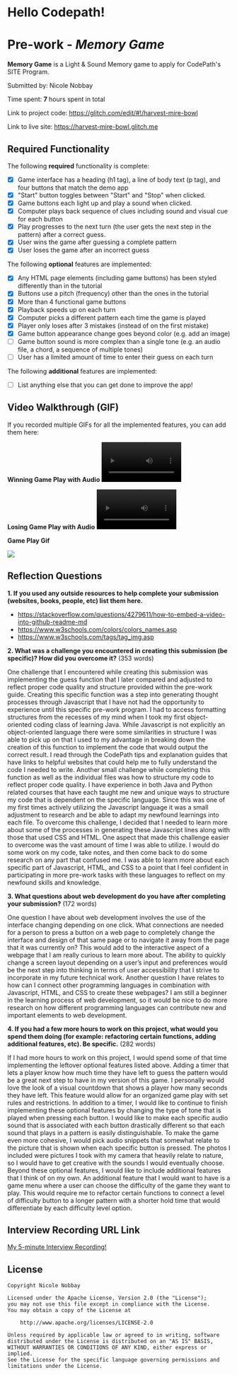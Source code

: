 # Hello Codepath!

# Pre-work - *Memory Game*

**Memory Game** is a Light & Sound Memory game to apply for CodePath's SITE Program. 

Submitted by: Nicole Nobbay

Time spent: **7** hours spent in total

Link to project code: https://glitch.com/edit/#!/harvest-mire-bowl

Link to live site: https://harvest-mire-bowl.glitch.me

## Required Functionality

The following **required** functionality is complete:

* [x] Game interface has a heading (h1 tag), a line of body text (p tag), and four buttons that match the demo app
* [x] "Start" button toggles between "Start" and "Stop" when clicked. 
* [x] Game buttons each light up and play a sound when clicked. 
* [x] Computer plays back sequence of clues including sound and visual cue for each button
* [x] Play progresses to the next turn (the user gets the next step in the pattern) after a correct guess. 
* [x] User wins the game after guessing a complete pattern
* [x] User loses the game after an incorrect guess

The following **optional** features are implemented:

* [x] Any HTML page elements (including game buttons) has been styled differently than in the tutorial
* [x] Buttons use a pitch (frequency) other than the ones in the tutorial
* [x] More than 4 functional game buttons
* [x] Playback speeds up on each turn
* [x] Computer picks a different pattern each time the game is played
* [x] Player only loses after 3 mistakes (instead of on the first mistake)
* [x] Game button appearance change goes beyond color (e.g. add an image)
* [ ] Game button sound is more complex than a single tone (e.g. an audio file, a chord, a sequence of multiple tones)
* [ ] User has a limited amount of time to enter their guess on each turn

The following **additional** features are implemented:

- [ ] List anything else that you can get done to improve the app!

## Video Walkthrough (GIF)

If you recorded multiple GIFs for all the implemented features, you can add them here:

**Winning Game Play with Audio**
<video src='https://user-images.githubusercontent.com/77033963/161368246-d57fb31b-4f66-422b-8f67-04d889361da9.mov' width=180/>

**Losing Game Play with Audio**
<video src='https://user-images.githubusercontent.com/77033963/161368312-0bc78005-fc0e-4a00-b23e-41c35703782d.mov' width=180/>

**Game Play Gif**


![](https://i.imgur.com/uL5hLzU.gifv)


## Reflection Questions
**1. If you used any outside resources to help complete your submission (websites, books, people, etc) list them here.**

- https://stackoverflow.com/questions/4279611/how-to-embed-a-video-into-github-readme-md
- https://www.w3schools.com/colors/colors_names.asp
- https://www.w3schools.com/tags/tag_img.asp 


**2. What was a challenge you encountered in creating this submission (be specific)? How did you overcome it?** (353 words)

One challenge that I encountered while creating this submission was implementing the guess function that I later compared and adjusted to reflect proper code quality and structure provided within the pre-work guide. Creating this specific function was a step into generating thought processes through Javascript that I have not had the opportunity to experience until this specific pre-work program. I had to access formatting structures from the recesses of my mind when I took my first object-oriented coding class of learning Java. While Javascript is not explicitly an object-oriented language there were some similarities in structure I was able to pick up on that I used to my advantage in breaking down the creation of this function to implement the code that would output the correct result. I read through the CodePath tips and explanation guides that have links to helpful websites that could help me to fully understand the code I needed to write. Another small challenge while completing this function as well as the individual files was how to structure my code to reflect proper code quality. I have experience in both Java and Python related courses that have each taught me new and unique ways to structure my code that is dependent on the specific language. Since this was one of my first times actively utilizing the Javascript language it was a small adjustment to research and be able to adapt my newfound learnings into each file. To overcome this challenge, I decided that I needed to learn more about some of the processes in generating these Javascript lines along with those that used CSS and HTML. One aspect that made this challenge easier to overcome was the vast amount of time I was able to utilize. I would do some work on my code, take notes, and then come back to do some research on any part that confused me. I was able to learn more about each specific part of Javascript, HTML, and CSS to a point that I feel confident in participating in more pre-work tasks with these languages to reflect on my newfound skills and knowledge.


**3. What questions about web development do you have after completing your submission?** (172 words)

One question I have about web development involves the use of the interface changing depending on one click. What connections are needed for a person to press a button on a web page to completely change the interface and design of that same page or to navigate it away from the page that it was currently on? This would add to the interactive aspect of a webpage that I am really curious to learn more about. The ability to quickly change a screen layout depending on a user’s input and preferences would be the next step into thinking in terms of user accessibility that I strive to incorporate in my future technical work. Another question I have relates to how can I connect other programming languages in combination with Javascript, HTML, and CSS to create these webpages? I am still a beginner in the learning process of web development, so it would be nice to do more research on how different programming languages can contribute new and important elements to web development.


**4. If you had a few more hours to work on this project, what would you spend them doing (for example: refactoring certain functions, adding additional features, etc). Be specific.** (282 words) 

If I had more hours to work on this project, I would spend some of that time implementing the leftover optional features listed above. Adding a timer that lets a player know how much time they have left to guess the pattern would be a great next step to have in my version of this game. I personally would love the look of a visual countdown that shows a player how many seconds they have left. This feature would allow for an organized game play with set rules and restrictions. In addition to a timer, I would like to continue to finish implementing these optional features by changing the type of tone that is played when pressing each button. I would like to make each specific audio sound that is associated with each button drastically different so that each sound that plays in a pattern is easily distinguishable. To make the game even more cohesive, I would pick audio snippets that somewhat relate to the picture that is shown when each specific button is pressed. The photos I included were pictures I took with my camera that heavily relate to nature, so I would have to get creative with the sounds I would eventually choose. Beyond these optional features, I would like to include additional features that I think of on my own. An additional feature that I would want to have is a game menu where a user can choose the difficulty of the game they want to play. This would require me to refactor certain functions to connect a level of difficulty button to a longer pattern with a shorter hold time that would differentiate by each difficulty level option.


## Interview Recording URL Link

[My 5-minute Interview Recording!](https://loom.com/share/0c15478675d04443a3333197dd2f175d)


## License

    Copyright Nicole Nobbay

    Licensed under the Apache License, Version 2.0 (the "License");
    you may not use this file except in compliance with the License.
    You may obtain a copy of the License at

        http://www.apache.org/licenses/LICENSE-2.0

    Unless required by applicable law or agreed to in writing, software
    distributed under the License is distributed on an "AS IS" BASIS,
    WITHOUT WARRANTIES OR CONDITIONS OF ANY KIND, either express or implied.
    See the License for the specific language governing permissions and
    limitations under the License.
